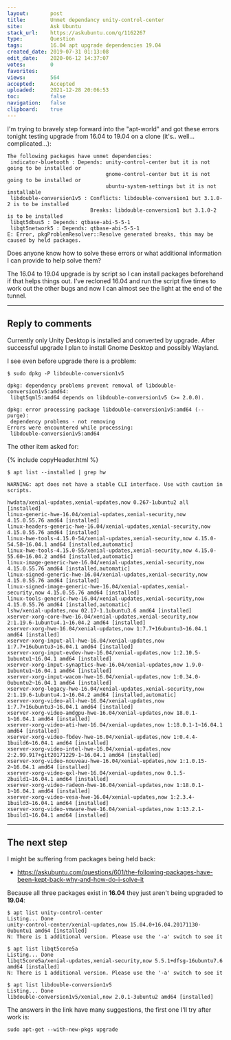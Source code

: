 ```yaml
---
layout:       post
title:        Unmet dependancy unity-control-center
site:         Ask Ubuntu
stack_url:    https://askubuntu.com/q/1162267
type:         Question
tags:         16.04 apt upgrade dependencies 19.04
created_date: 2019-07-31 01:13:08
edit_date:    2020-06-12 14:37:07
votes:        0
favorites:    
views:        564
accepted:     Accepted
uploaded:     2021-12-28 20:06:53
toc:          false
navigation:   false
clipboard:    true
---
```


I'm trying to bravely step forward into the "apt-world" and got these errors tonight testing upgrade from 16.04 to 19.04 on a clone (it's.. well... complicated...):

``` 
The following packages have unmet dependencies:
 indicator-bluetooth : Depends: unity-control-center but it is not going to be installed or
                                gnome-control-center but it is not going to be installed or
                                ubuntu-system-settings but it is not installable
 libdouble-conversion1v5 : Conflicts: libdouble-conversion1 but 3.1.0-2 is to be installed
                           Breaks: libdouble-conversion1 but 3.1.0-2 is to be installed
 libqt5dbus5 : Depends: qtbase-abi-5-5-1
 libqt5network5 : Depends: qtbase-abi-5-5-1
E: Error, pkgProblemResolver::Resolve generated breaks, this may be caused by held packages.

```

Does anyone know how to solve these errors or what additional information I can provide to help solve them?

The 16.04 to 19.04 upgrade is by script so I can install packages beforehand if that helps things out. I've recloned 16.04 and run the script five times to work out the other bugs and now I can almost see the light at the end of the tunnel.


----------

## Reply to comments

Currently only Unity Desktop is installed and converted by upgrade. After successful upgrade I plan to install Gnome Desktop and possibly Wayland.

I see even before upgrade there is a problem:

``` 
$ sudo dpkg -P libdouble-conversion1v5

dpkg: dependency problems prevent removal of libdouble-conversion1v5:amd64:
 libqt5qml5:amd64 depends on libdouble-conversion1v5 (>= 2.0.0).

dpkg: error processing package libdouble-conversion1v5:amd64 (--purge):
 dependency problems - not removing
Errors were encountered while processing:
 libdouble-conversion1v5:amd64

```

The other item asked for:

{% include copyHeader.html %}
``` 
$ apt list --installed | grep hw

WARNING: apt does not have a stable CLI interface. Use with caution in scripts.

hwdata/xenial-updates,xenial-updates,now 0.267-1ubuntu2 all [installed]
linux-generic-hwe-16.04/xenial-updates,xenial-security,now 4.15.0.55.76 amd64 [installed]
linux-headers-generic-hwe-16.04/xenial-updates,xenial-security,now 4.15.0.55.76 amd64 [installed]
linux-hwe-tools-4.15.0-54/xenial-updates,xenial-security,now 4.15.0-54.58~16.04.1 amd64 [installed,automatic]
linux-hwe-tools-4.15.0-55/xenial-updates,xenial-security,now 4.15.0-55.60~16.04.2 amd64 [installed,automatic]
linux-image-generic-hwe-16.04/xenial-updates,xenial-security,now 4.15.0.55.76 amd64 [installed,automatic]
linux-signed-generic-hwe-16.04/xenial-updates,xenial-security,now 4.15.0.55.76 amd64 [installed]
linux-signed-image-generic-hwe-16.04/xenial-updates,xenial-security,now 4.15.0.55.76 amd64 [installed]
linux-tools-generic-hwe-16.04/xenial-updates,xenial-security,now 4.15.0.55.76 amd64 [installed,automatic]
lshw/xenial-updates,now 02.17-1.1ubuntu3.6 amd64 [installed]
xserver-xorg-core-hwe-16.04/xenial-updates,xenial-security,now 2:1.19.6-1ubuntu4.1~16.04.2 amd64 [installed]
xserver-xorg-hwe-16.04/xenial-updates,now 1:7.7+16ubuntu3~16.04.1 amd64 [installed]
xserver-xorg-input-all-hwe-16.04/xenial-updates,now 1:7.7+16ubuntu3~16.04.1 amd64 [installed]
xserver-xorg-input-evdev-hwe-16.04/xenial-updates,now 1:2.10.5-1ubuntu1~16.04.1 amd64 [installed]
xserver-xorg-input-synaptics-hwe-16.04/xenial-updates,now 1.9.0-1ubuntu1~16.04.1 amd64 [installed]
xserver-xorg-input-wacom-hwe-16.04/xenial-updates,now 1:0.34.0-0ubuntu2~16.04.1 amd64 [installed]
xserver-xorg-legacy-hwe-16.04/xenial-updates,xenial-security,now 2:1.19.6-1ubuntu4.1~16.04.2 amd64 [installed,automatic]
xserver-xorg-video-all-hwe-16.04/xenial-updates,now 1:7.7+16ubuntu3~16.04.1 amd64 [installed]
xserver-xorg-video-amdgpu-hwe-16.04/xenial-updates,now 18.0.1-1~16.04.1 amd64 [installed]
xserver-xorg-video-ati-hwe-16.04/xenial-updates,now 1:18.0.1-1~16.04.1 amd64 [installed]
xserver-xorg-video-fbdev-hwe-16.04/xenial-updates,now 1:0.4.4-1build6~16.04.1 amd64 [installed]
xserver-xorg-video-intel-hwe-16.04/xenial-updates,now 2:2.99.917+git20171229-1~16.04.1 amd64 [installed]
xserver-xorg-video-nouveau-hwe-16.04/xenial-updates,now 1:1.0.15-2~16.04.1 amd64 [installed]
xserver-xorg-video-qxl-hwe-16.04/xenial-updates,now 0.1.5-2build1~16.04.1 amd64 [installed]
xserver-xorg-video-radeon-hwe-16.04/xenial-updates,now 1:18.0.1-1~16.04.1 amd64 [installed]
xserver-xorg-video-vesa-hwe-16.04/xenial-updates,now 1:2.3.4-1build3~16.04.1 amd64 [installed]
xserver-xorg-video-vmware-hwe-16.04/xenial-updates,now 1:13.2.1-1build1~16.04.1 amd64 [installed]

```


----------

## The next step

I might be suffering from packages being held back:

- https://askubuntu.com/questions/601/the-following-packages-have-been-kept-back-why-and-how-do-i-solve-it

Because all three packages exist in **16.04** they just aren't being upgraded to **19.04**:

``` 
$ apt list unity-control-center
Listing... Done
unity-control-center/xenial-updates,now 15.04.0+16.04.20171130-0ubuntu1 amd64 [installed]
N: There is 1 additional version. Please use the '-a' switch to see it

$ apt list libqt5core5a
Listing... Done
libqt5core5a/xenial-updates,xenial-security,now 5.5.1+dfsg-16ubuntu7.6 amd64 [installed]
N: There is 1 additional version. Please use the '-a' switch to see it

$ apt list libdouble-conversion1v5
Listing... Done
libdouble-conversion1v5/xenial,now 2.0.1-3ubuntu2 amd64 [installed]

```

The answers in the link have many suggestions, the first one I'll try after work is:

``` 
sudo apt-get --with-new-pkgs upgrade

```

